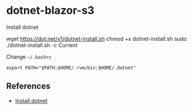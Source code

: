 # dotnet-blazor-s3

Install dotnet

wget https://dot.net/v1/dotnet-install.sh
chmod +x dotnet-install.sh 
sudo ./dotnet-install.sh -c Current

Change `~/.bashrc`
```
export PATH="$PATH:$HOME/.rvm/bin:$HOME/.dotnet"
```


## References

* [Install dotnet](https://docs.aws.amazon.com/cloud9/latest/user-guide/sample-dotnetcore.html)
